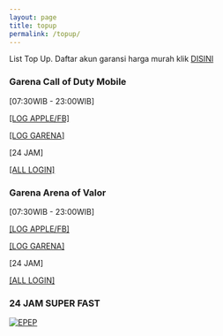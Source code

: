 ```yaml
---
layout: page
title: topup
permalink: /topup/
---
```

List Top Up.
Daftar akun garansi harga murah klik [DISINI](https://www.ifgameshop.com/?a=topupmurah)

### Garena Call of Duty Mobile
[07:30WIB - 23:00WIB]

[[LOG APPLE/FB]](https://ifgameshop.com/id/call-of-duty-mobile-awal-apple-atau-facebook)

[[LOG GARENA]](https://ifgameshop.com/id/call-of-duty-mobile-garena-via-player-id-)

[24 JAM]

[[ALL LOGIN]](https://ifgameshop.com/id/codm-all-login-24-jam)

### Garena Arena of Valor
[07:30WIB - 23:00WIB]

[[LOG APPLE/FB]](https://ifgameshop.com/id/arena-of-valor-awal-apple-atau-facebook-)

[[LOG GARENA]](https://ifgameshop.com/id/aov-garena-via-id)

[24 JAM]

[[ALL LOGIN]](https://ifgameshop.com/id/arena-of-valor-lg)

###  24 JAM SUPER FAST
[![EPEP](https://play-lh.googleusercontent.com/La2XvLnJqNI5JyshQ5RfxM18zHduji9KPgNge93Ibwpjc7znBZVYuuwJ4ycGk6T-DQ=w480-h960-rw)](https://ifgameshop.com/id/free-fire)

